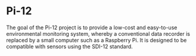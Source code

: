 # Pi-12
The goal of the Pi-12 project is to provide a low-cost and easy-to-use environmental monitoring system, whereby a conventional data recorder is replaced by a small computer such as a Raspberry Pi. It is designed to be compatible with sensors using the SDI-12 standard.
